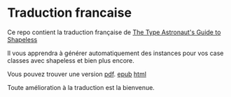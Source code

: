 # Traduction francaise

Ce repo contient la traduction française de [The Type Astronaut's Guide to Shapeless](https://github.com/underscoreio/shapeless-guide)

Il vous apprendra à générer automatiquement des instances pour vos case classes avec shapeless
et bien plus encore.

Vous pouvez trouver une version [pdf](dist/shapeless-guide.pdf).
[epub](dist/shapeless-guide.epub)
[html](dist/shapeless-guide.html)

Toute amélioration à la traduction est la bienvenue.  

